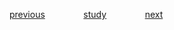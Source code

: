 
<a href="https://github.com/raphaelkaique1/study/blob/main/6-desenvolvimento_desktop/6.3-sdk_software_development_kit_e_ferramentas/ferramentas_de_desenvolvimento_integradas_ides_para_desktop.md">previous</a>⠀⠀⠀⠀⠀⠀<a href="https://github.com/raphaelkaique1/study#sdk_software_development_kit_e_ferramentas">study</a>⠀⠀⠀⠀⠀⠀<a href="https://github.com/raphaelkaique1/study/blob/main/6-desenvolvimento_desktop/6.4-interface_grafica_do_usuario_gui/design_de_interfaces_para_desktop_ui_ux.md">next</a>